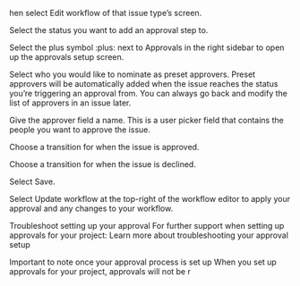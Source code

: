  
hen select Edit workflow of that issue type’s screen.

Select the status you want to add an approval step to.

Select the plus symbol :plus: next to Approvals in the right sidebar to open up the approvals setup screen. 

Select who you would like to nominate as preset approvers. Preset approvers will be automatically added when the issue reaches the status you’re triggering an approval from. You can always go back and modify the list of approvers in an issue later. 

Give the approver field a name. This is a user picker field that contains the people you want to approve the issue.

Choose a transition for when the issue is approved.

Choose a transition for when the issue is declined.

Select Save.

Select Update workflow at the top-right of the workflow editor to apply your approval and any changes to your workflow.

Troubleshoot setting up your approval
For further support when setting up approvals for your project: Learn more about troubleshooting your approval setup

Important to note once your approval process is set up
When you set up approvals for your project, approvals will not be r
